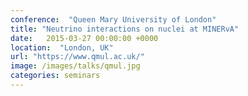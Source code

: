 ```yaml
---
conference:  "Queen Mary University of London"
title: "Neutrino interactions on nuclei at MINERvA"
date:   2015-03-27 00:00:00 +0000
location:  "London, UK"
url: "https://www.qmul.ac.uk/"
image: /images/talks/qmul.jpg
categories: seminars
---
```



